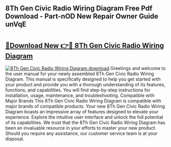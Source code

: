 ## 8Th Gen Civic Radio Wiring Diagram Free Pdf Download - Part-nOD New Repair Owner Guide unVqE

# <h2><a href="http://dfhdlw.blite.top/?on=8Th+Gen+Civic+Radio+Wiring+Diagram">🔗Download New 👉🔴 8Th Gen Civic Radio Wiring Diagram</a></h2>

[![8Th Gen Civic Radio Wiring Diagram download](https://i.imgur.com/lujVjoI.png)](http://dfhdlw.blite.top/?on=8Th+Gen+Civic+Radio+Wiring+Diagram)
Greetings and welcome to the user manual for your newly assembled 8Th Gen Civic Radio Wiring Diagram. This manual is specifically designed to help you get started with your product and provide you with a thorough understanding of its features, functions, and capabilities. You will find step-by-step instructions for installation, usage, maintenance, and troubleshooting. Compatible with Major Brands This 8Th Gen Civic Radio Wiring Diagram is compatible with major brands of compatible products. Your new 8Th Gen Civic Radio Wiring Diagram boasts an impressive array of features designed to elevate your experience. Explore the intuitive user interface and unlock the full potential of its capabilities. We trust that the 8Th Gen Civic Radio Wiring Diagram has been an invaluable resource in your efforts to master your new product. Should you require any assistance, our customer service team is at your disposal.
